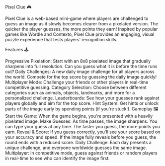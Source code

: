 Pixel Clue 🎮

Pixel Clue is a web-based mini-game where players are challenged to guess an image as it slowly becomes clearer from a pixelated version. The quicker the player guesses, the more points they earn! Inspired by popular games like Wordle and Contexto, Pixel Clue provides an engaging, visual puzzle experience that tests players’ recognition skills.

Features 🕹️

Progressive Pixelation: 
  Start with an 8x8 pixelated image that gradually sharpens into full resolution. Can you guess what it is before the time runs out?
Daily Challenges: 
  A new daily image challenge for all players across the world. Compete for the top score by guessing the daily image quickly!
Multiplayer Mode: 
  Challenge your friends or other players in real-time competitive guessing.
Category Selection: 
  Choose between different categories such as animals, objects, landmarks, and more for a personalized challenge.
Leaderboards: 
  See how your guesses rank against players globally and aim for the top score.
Hint System: 
  Get hints or unlock parts of the image early by spending points (if you're stuck!).
Gameplay 🖼️
Start the Game: When the game begins, you're presented with a heavily pixelated image.
Make Guesses: As time passes, the image sharpens. You can type your guess at any time. The faster you guess, the more points you earn.
Reveal & Score: If you guess correctly, you'll see your score based on your accuracy and speed. If the image fully reveals before you guess, the round ends with a reduced score.
Daily Challenge: Each day presents a unique challenge, and everyone worldwide guesses the same image.
Multiplayer: In competitive mode, guess against friends or random players in real-time to see who can identify the image first.

